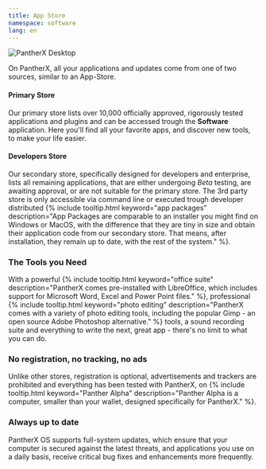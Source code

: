 ```yaml
---
title: App Store
namespace: software
lang: en
---
```


![PantherX Desktop](/assets/images/px-desktop_ex1@0.5x.jpg)

On PantherX, all your applications and updates come from one of two sources, similar to an App-Store.

#### Primary Store

Our primary store lists over 10,000 officially approved, rigorously tested applications and plugins and can be accessed trough the **Software** application. Here you'll find all your favorite apps, and discover new tools, to make your life easier.

#### Developers Store

Our secondary store, specifically designed for developers and enterprise, lists all remaining applications, that are either undergoing _Beta_ testing, are awaiting approval, or are not suitable for the primary store. The 3rd party store is only accessible via command line or executed trough developer distributed {% include tooltip.html keyword="app packages" description="App Packages are comparable to an installer you might find on Windows or MacOS, with the difference that they are tiny in size and obtain their application code from our secondary store. That means, after installation, they remain up to date, with the rest of the system." %}.

### The Tools you Need

With a powerful {% include tooltip.html keyword="office suite" description="PantherX comes pre-installed with LibreOffice, which includes support for Microsoft Word, Excel and Power Point files." %}, professional {% include tooltip.html keyword="photo editing" description="PantherX comes with a variety of photo editing tools, including the popular Gimp - an open source Adobe Photoshop alternative." %} tools, a sound recording suite and everything to write the next, great app - there's no limit to what you can do.

### No registration, no tracking, no ads

Unlike other stores, registration is optional, advertisements and trackers are prohibited and everything has been tested with PantherX, on {% include tooltip.html keyword="Panther Alpha" description="Panther Alpha is a computer, smaller than your wallet, designed specifically for PantherX." %}.

### Always up to date

PantherX OS supports full-system updates, which ensure that your computer is secured against the latest threats, and applications you use on a daily basis, receive critical bug fixes and enhancements more frequently.
